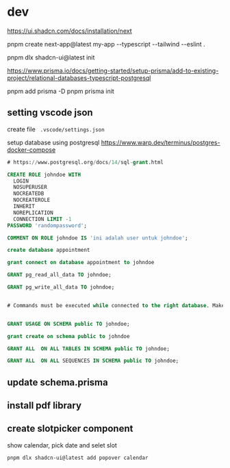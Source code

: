 # dev

<https://ui.shadcn.com/docs/installation/next>

pnpm create next-app@latest my-app --typescript --tailwind --eslint .

pnpm dlx shadcn-ui@latest init

<https://www.prisma.io/docs/getting-started/setup-prisma/add-to-existing-project/relational-databases-typescript-postgresql>

pnpm add prisma -D
pnpm prisma init

## setting vscode json 

create file ` .vscode/settings.json`

setup database using postgresql
<https://www.warp.dev/terminus/postgres-docker-compose>

```sql
# https://www.postgresql.org/docs/14/sql-grant.html

CREATE ROLE johndoe WITH
  LOGIN
  NOSUPERUSER
  NOCREATEDB
  NOCREATEROLE
  INHERIT
  NOREPLICATION
  CONNECTION LIMIT -1
PASSWORD 'randompassword';

COMMENT ON ROLE johndoe IS 'ini adalah user untuk johndoe';

create database appointment

grant connect on database appointment to johndoe

GRANT pg_read_all_data TO johndoe;

GRANT pg_write_all_data TO johndoe;


# Commands must be executed while connected to the right database. Make sure of it.


GRANT USAGE ON SCHEMA public TO johndoe;

grant create on schema public to johndoe

GRANT ALL  ON ALL TABLES IN SCHEMA public TO johndoe;

GRANT ALL  ON ALL SEQUENCES IN SCHEMA public TO johndoe;

```

## update schema.prisma

## install pdf library

## create slotpicker component 

show calendar, pick date and selet slot

```sh
pnpm dlx shadcn-ui@latest add popover calendar
```
